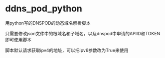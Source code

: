 # ddns_pod_python
用python写的DNSPOD的动态域名解析脚本

只需要修改json文件中的根域名和子域名，以及dnspod中申请的APIID和TOKEN即可使用脚本

脚本默认请求获取ipv4的地址，可以把ipv6参数改为True来使用
